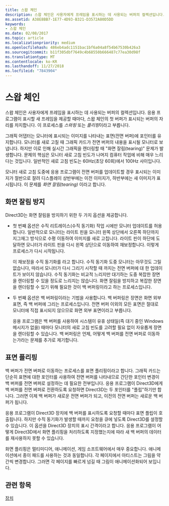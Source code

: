 ```yaml
---
title: 스왑 체인
description: 스왑 체인은 사용자에게 프레임을 표시하는 데 사용되는 버퍼의 컬렉션입니다.
ms.assetid: A38E8BB7-1E77-4D93-B321-D3572A80D5DD
keywords:
- 스왑 체인
ms.date: 02/08/2017
ms.topic: article
ms.localizationpriority: medium
ms.openlocfilehash: 486eb4adc1151bac1bf6a04a8f54b67530b426a3
ms.sourcegitcommit: b11f305dbf7649c4b68550b666487c77ea30d98f
ms.translationtype: MT
ms.contentlocale: ko-KR
ms.lasthandoff: 11/27/2018
ms.locfileid: "7843904"
---
```

# <a name="swap-chains"></a>스왑 체인


스왑 체인은 사용자에게 프레임을 표시하는 데 사용되는 버퍼의 컬렉션입니다. 응용 프로그램이 표시할 새 프레임을 제공할 때마다, 스왑 체인의 첫 버퍼가 표시되는 버퍼의 자리를 차지합니다. 이 프로세스를 *스와핑* 또는 *플리핑*이라고 부릅니다.

그래픽 어댑터는 모니터에 표시되는 이미지를 나타내는 표면(전면 버퍼)에 포인터를 유지합니다. 모니터를 새로 고칠 때 그래픽 카드가 전면 버퍼의 내용을 표시될 모니터로 보냅니다. 하지만 이로 인해 실시간 그래픽을 렌더링할 때 "화면 잘림(tearing)" 문제가 발생합니다. 문제의 핵심은 모니터 새로 고침 빈도가 나머지 컴퓨터 작업에 비해 매우 느리다는 것입니다. 일반적인 새로 고침 빈도는 60Hz(초당 60회)에서 100Hz 사이입니다.

모니터 새로 고침 도중에 응용 프로그램이 전면 버퍼를 업데이트할 경우 표시되는 이미지가 절반으로 잘려 디스플레이 상반부에는 이전 이미지가, 하반부에는 새 이미지가 표시됩니다. 이 문제를 *화면 잘림(tearing)* 이라고 합니다.

## <a name="span-idavoidingtearingspanspan-idavoidingtearingspanspan-idavoidingtearingspanavoiding-tearing"></a><span id="Avoiding_tearing"></span><span id="avoiding_tearing"></span><span id="AVOIDING_TEARING"></span>화면 잘림 방지


Direct3D는 화면 잘림을 방지하기 위한 두 가지 옵션을 제공합니다.

-   첫 번째 옵션은 수직 리트레이스(수직 동기화) 작업 시에만 모니터 업데이트를 허용합니다. 일반적으로 모니터는 라이트 핀을 모니터 왼쪽 상단에서 오른쪽 하단까지 지그재그 방식으로 수평 이동하여 이미지를 새로 고칩니다. 라이트 핀이 하단에 도달하면 모니터가 라이트 핀을 다시 왼쪽 상단으로 이동하여 재보정합니다. 이렇게 프로세스가 다시 시작됩니다.

    이 재보정을 수직 동기화를 라고 합니다. 수직 동기화 도중 모니터는 아무것도 그릴 없습니다, 따라서 모니터가 다시 그리기 시작할 때 까지는 전면 버퍼에 대 한 업데이트가 보이지 않습니다. 수직 동기화는 비교적 느리지만 대기하는 도중 복잡한 장면을 렌더링할 수 있을 정도로 느리지는 않습니다. 화면 잘림을 방지하고 복잡한 장면을 렌더링할 수 있기 위해 필요한 것이 백 버퍼링이라고 하는 프로세스입니다.

-   두 번째 옵션은 백 버퍼링이라는 기법을 사용합니다. 백 버퍼링은 장면은 화면 외부 표면, 즉 백 버퍼에 그리는 프로세스입니다. 전면 버퍼 이외의 모든 표면은 절대로 모니터에 직접 표시되지 않으므로 화면 외부 표면이라고 부릅니다.

    응용 프로그램은 백 버퍼를 사용하여 시스템이 유휴 상태일(즉 대기 중인 Windows 메시지가 없을) 때마다 모니터의 새로 고침 빈도를 고려할 필요 없이 자유롭게 장면을 렌더링할 수 있습니다. 백 버퍼링은 언제, 어떻게 백 버퍼를 전면 버퍼로 이동하는가라는 문제를 추가로 제기합니다.

## <a name="span-idsurfaceflippingspanspan-idsurfaceflippingspanspan-idsurfaceflippingspansurface-flipping"></a><span id="Surface_flipping"></span><span id="surface_flipping"></span><span id="SURFACE_FLIPPING"></span>표면 플리핑


백 버퍼가 전면 버퍼로 이동하는 프로세스를 표면 플리핑이라고 합니다. 그래픽 카드는 단순히 표면에 대한 포인터를 사용하여 전면 버퍼를 나타내므로 간단한 포인터 변경이 백 버퍼를 전면 버퍼로 설정하는 데 필요한 전부입니다. 응용 프로그램이 Direct3D에게 백 버퍼를 전면 버퍼로 전환하도록 요청하면 Direct3D는 두 포인터를 "플립"하기만 합니다. 그러면 이제 백 버퍼가 새로운 전면 버퍼가 되고, 이전의 전면 버퍼는 새로운 백 버퍼가 됩니다.

응용 프로그램이 Direct3D 장치에 백 버퍼를 표시하도록 요청할 때마다 표면 플립이 호출됩니다. 하지만 수직 동기화가 발생할 때까지 요청을 큐에 넣도록 Direct3D를 설정할 수 있습니다. 이 옵션을 Direct3D 장치의 표시 간격이라고 합니다. 응용 프로그램이 어떻게 Direct3D에서 화면 플리핑을 처리하도록 지정했는지에 따라 새 백 버퍼의 데이터를 재사용하지 못할 수 있습니다.

화면 플리핑은 멀티미디어, 애니메이션, 게임 소프트웨어에서 매우 중요합니다. 애니메이션에서 종이 패드를 사용하는 것과 동일합니다. 각 페이지에서 아티스트는 그림을 약간씩 변경합니다. 그러면 각 페이지를 빠르게 넘길 때 그림이 애니메이션화되어 보입니다.

## <a name="span-idrelated-topicsspanrelated-topics"></a><span id="related-topics"></span>관련 항목


[장치](devices.md)

 

 





